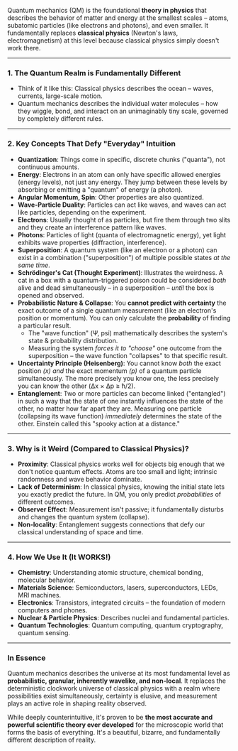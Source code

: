 Quantum mechanics (QM) is the foundational **theory in physics** that describes the behavior of matter and energy at the smallest scales – atoms, subatomic particles (like electrons and photons), and even smaller. It fundamentally replaces **classical physics** (Newton's laws, electromagnetism) at this level because classical physics simply doesn't work there.

---

### 1. The Quantum Realm is Fundamentally Different

- Think of it like this: Classical physics describes the ocean – waves, currents, large-scale motion.
- Quantum mechanics describes the individual water molecules – how they wiggle, bond, and interact on an unimaginably tiny scale, governed by completely different rules.

---

### 2. Key Concepts That Defy "Everyday" Intuition

- **Quantization**: Things come in specific, discrete chunks ("quanta"), not continuous amounts.
- **Energy**: Electrons in an atom can only have specific allowed energies (energy levels), not just any energy. They jump between these levels by absorbing or emitting a "quantum" of energy (a photon).
- **Angular Momentum, Spin**: Other properties are also quantized.
- **Wave-Particle Duality**: Particles can act like waves, and waves can act like particles, depending on the experiment.
- **Electrons**: Usually thought of as particles, but fire them through two slits and they create an interference pattern like waves.
- **Photons**: Particles of light (quanta of electromagnetic energy), yet light exhibits wave properties (diffraction, interference).
- **Superposition**: A quantum system (like an electron or a photon) can exist in a combination ("superposition") of multiple possible states *at the same time*.
- **Schrödinger's Cat (Thought Experiment)**: Illustrates the weirdness. A cat in a box with a quantum-triggered poison could be considered *both* alive and dead simultaneously – in a superposition – *until* the box is opened and observed.
- **Probabilistic Nature & Collapse**: You **cannot predict with certainty** the exact outcome of a single quantum measurement (like an electron's position or momentum). You can only calculate the **probability** of finding a particular result.
  - The "wave function" (Ψ, psi) mathematically describes the system's state & probability distribution.
  - Measuring the system *forces it to "choose"* one outcome from the superposition – the wave function "collapses" to that specific result.
- **Uncertainty Principle (Heisenberg)**: You cannot know *both* the exact position *(x)* *and* the exact momentum *(p)* of a quantum particle simultaneously. The more precisely you know one, the less precisely you can know the other (Δx × Δp ≥ ħ/2).
- **Entanglement**: Two or more particles can become linked ("entangled") in such a way that the state of one instantly influences the state of the other, no matter how far apart they are. Measuring one particle (collapsing its wave function) *immediately* determines the state of the other. Einstein called this "spooky action at a distance."

---

### 3. Why is it Weird (Compared to Classical Physics)?

- **Proximity**: Classical physics works well for objects big enough that we don't notice quantum effects. Atoms are too small and light; intrinsic randomness and wave behavior dominate.
- **Lack of Determinism**: In classical physics, knowing the initial state lets you exactly predict the future. In QM, you only predict *probabilities* of different outcomes.
- **Observer Effect**: Measurement isn't passive; it fundamentally disturbs and changes the quantum system (collapse).
- **Non-locality**: Entanglement suggests connections that defy our classical understanding of space and time.

---

### 4. How We Use It (It WORKS!)

- **Chemistry**: Understanding atomic structure, chemical bonding, molecular behavior.
- **Materials Science**: Semiconductors, lasers, superconductors, LEDs, MRI machines.
- **Electronics**: Transistors, integrated circuits – the foundation of modern computers and phones.
- **Nuclear & Particle Physics**: Describes nuclei and fundamental particles.
- **Quantum Technologies**: Quantum computing, quantum cryptography, quantum sensing.

---

### In Essence

Quantum mechanics describes the universe at its most fundamental level as **probabilistic, granular, inherently wavelike, and non-local**. It replaces the deterministic clockwork universe of classical physics with a realm where possibilities exist simultaneously, certainty is elusive, and measurement plays an active role in shaping reality observed.

While deeply counterintuitive, it's proven to be **the most accurate and powerful scientific theory ever developed** for the microscopic world that forms the basis of everything. It's a beautiful, bizarre, and fundamentally different description of reality.
